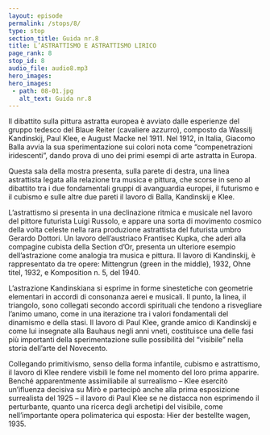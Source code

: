 ```yaml
---
layout: episode
permalink: /stops/8/
type: stop
section_title: Guida nr.8
title: L’ASTRATTISMO E ASTRATTISMO LIRICO
page_rank: 8
stop_id: 8
audio_file: audio8.mp3
hero_images:
hero_images:
 - path: 08-01.jpg
   alt_text: Guida nr.8
---
```


Il dibattito sulla pittura astratta europea è avviato dalle esperienze del gruppo tedesco del Blaue Reiter (cavaliere azzurro), composto da Wassilj Kandinskij, Paul Klee, e August Macke nel 1911. Nel 1912, in Italia, Giacomo Balla avvia la sua sperimentazione sui colori nota come “compenetrazioni iridescenti”, dando prova di uno dei primi esempi di arte astratta in Europa.

Questa sala della mostra presenta, sulla parete di destra, una linea astrattista legata alla relazione tra musica e pittura, che scorse in seno al dibattito tra i due fondamentali gruppi di avanguardia europei, il futurismo e il cubismo e sulle altre due pareti il lavoro di Balla, Kandinskij e Klee.

L’astrattismo si presenta in una declinazione ritmica e musicale nel lavoro del pittore futurista Luigi Russolo, e appare una sorta di movimento cosmico della volta celeste nella rara produzione astrattista del futurista umbro Gerardo Dottori. Un lavoro dell’austriaco Frantisec Kupka, che aderì alla compagine cubista della Section d’Or, presenta un ulteriore esempio dell’astrazione come analogia tra musica e pittura. Il lavoro di Kandinskij, è rappresentato da tre opere: Mittengrun (green in the middle), 1932, Ohne titel, 1932, e Komposition n. 5, del 1940.

L’astrazione Kandinskiana si esprime in forme sinestetiche con geometrie elementari in accordi di consonanza aerei e musicali. Il punto, la linea, il triangolo, sono collegati secondo accordi spirituali che tendono a risvegliare l’animo umano, come in una iterazione tra i valori fondamentali del dinamismo e della stasi. Il lavoro di Paul Klee, grande amico di Kandinskij e come lui insegnate alla Bauhaus negli anni vneti, costituisce una delle fasi più importanti della sperimentazione sulle possibilità del “visibile” nella storia dell’arte del Novecento.

Collegando primitivismo, senso della forma infantile, cubismo e astrattismo, il lavoro di Klee rendere visbili le fome nel momento del loro prima apparire. Benché apparentmente assimiliabile al surrealismo – Klee esercitò un’ifluenza decisiva su Mirò e partecipò anche alla prima esposizione surrealista del 1925 – il lavoro di Paul Klee se ne distacca non esprimendo il perturbante, quanto una ricerca degli archetipi del visibile, come nell’importante opera polimaterica qui esposta: Hier der bestellte wagen, 1935.
    


